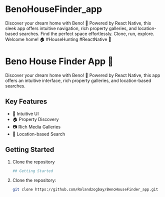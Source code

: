 # BenoHouseFinder_app
Discover your dream home with Beno! 🚀 Powered by React Native, this sleek app offers intuitive navigation, rich property galleries, and location-based searches. Find the perfect space effortlessly. Clone, run, explore. Welcome home! 🏠 #HouseHunting #ReactNative 📱
# Beno House Finder App 🏡

Discover your dream home with Beno! 🚀 Powered by React Native, this app offers an intuitive interface, rich property galleries, and location-based searches.

## Key Features
- 🌟 Intuitive UI
- 🏠 Property Discovery
- 📷 Rich Media Galleries
- 📍 Location-based Search

## Getting Started
1. Clone the repository
   ```bash
   ## Getting Started

1. Clone the repository:
   ```bash
   git clone https://github.com/Rolandzogbay/BenoHouseFinder_app.git



